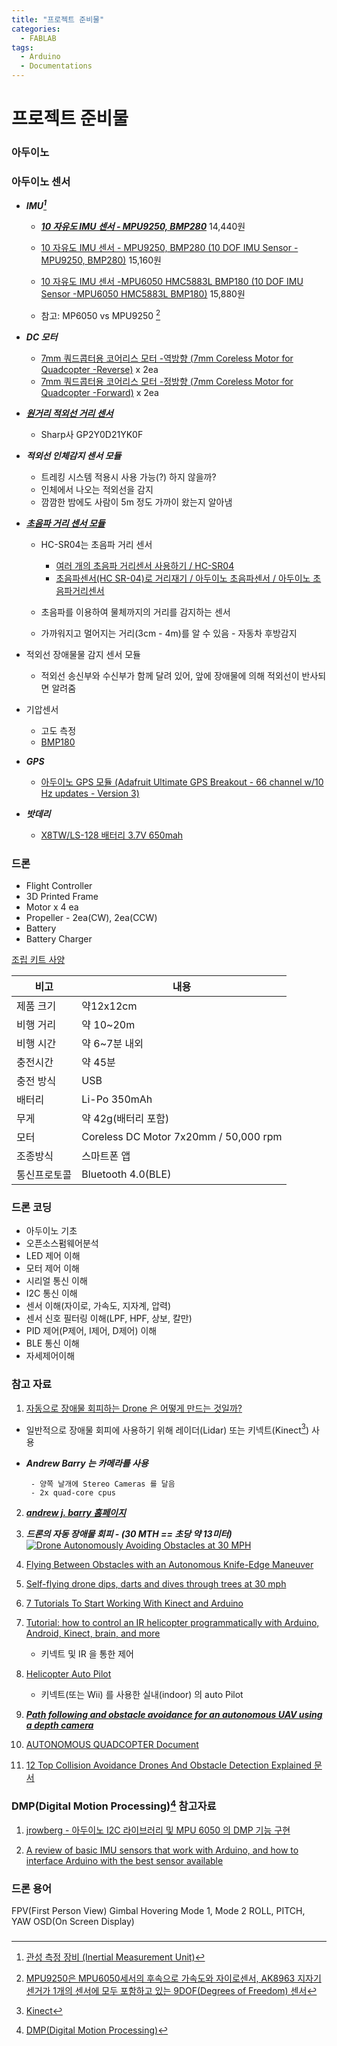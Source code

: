 ```yaml
---
title: "프로젝트 준비물"
categories:
  - FABLAB
tags:
  - Arduino
  - Documentations
---
```


# 프로젝트 준비물

### 아두이노

### 아두이노 센서

* ***IMU[^IMU]***
  - ***[10 자유도 IMU 센서 - MPU9250, BMP280](http://vctec.co.kr/product/10-%EC%9E%90%EC%9C%A0%EB%8F%84-imu-%EC%84%BC%EC%84%9C-mpu9250-bmp280-10-dof-imu-sensor-mpu9250-bmp280/10672/category/145/display/1/)*** 14,440원

  - [10 자유도 IMU 센서 - MPU9250, BMP280 (10 DOF IMU Sensor -MPU9250, BMP280)](http://vctec.co.kr/product/10-%EC%9E%90%EC%9C%A0%EB%8F%84-imu-%EC%84%BC%EC%84%9C-mpu9250-bmp280-10-dof-imu-sensor-mpu9250-bmp280/10783/category/145/display/1/) 15,160원

  - [10 자유도 IMU 센서 -MPU6050 HMC5883L BMP180 (10 DOF IMU Sensor -MPU6050 HMC5883L BMP180)](http://vctec.co.kr/product/10-%EC%9E%90%EC%9C%A0%EB%8F%84-imu-%EC%84%BC%EC%84%9C-mpu6050-hmc5883l-bmp180-10-dof-imu-sensor-mpu6050-hmc588/14021/category/145/display/1/) 15,880원

  - 참고: MP6050 vs MPU9250 [^MPU6050 vs MPU9250]


* ***DC 모터***
  - [7mm 쿼드콥터용 코어리스 모터 -역방향 (7mm Coreless Motor for Quadcopter -Reverse)](http://vctec.co.kr/product/7mm-%EC%BF%BC%EB%93%9C%EC%BD%A5%ED%84%B0%EC%9A%A9-%EC%BD%94%EC%96%B4%EB%A6%AC%EC%8A%A4-%EB%AA%A8%ED%84%B0-%EC%97%AD%EB%B0%A9%ED%96%A5-7mm-coreless-motor-for-quadcopter-reverse/9722/category/203/display/1/) x 2ea
  - [7mm 쿼드콥터용 코어리스 모터 -정방향 (7mm Coreless Motor for Quadcopter -Forward)](http://vctec.co.kr/product/7mm-%EC%BF%BC%EB%93%9C%EC%BD%A5%ED%84%B0%EC%9A%A9-%EC%BD%94%EC%96%B4%EB%A6%AC%EC%8A%A4-%EB%AA%A8%ED%84%B0-%EC%A0%95%EB%B0%A9%ED%96%A5-7mm-coreless-motor-for-quadcopter-forward/9721/category/203/display/1/) x 2ea

* ***[원거리 적외선 거리 센서](https://kocoafab.cc/tutorial/view/272)***
  * Sharp사 GP2Y0D21YK0F

* ***적외선 인체감지 센서 모듈***
  * 트레킹 시스템 적용시 사용 가능(?) 하지 않을까?
  * 인체에서 나오는 적외선을 감지
  * 깜깜한 밤에도 사람이 5m 정도 가까이 왔는지 알아냄


* ***[초음파 거리 센서 모듈](https://kocoafab.cc/tutorial/view/65)***
  * HC-SR04는 초음파 거리 센서

  	 - [여러 개의 초음파 거리센서 사용하기 / HC-SR04](http://blog.naver.com/PostView.nhn?blogId=roboholic84&logNo=221375476751&categoryNo=7&parentCategoryNo=&from=thumbnailList)
  	 - [초음파센서(HC SR-04)로 거리재기 / 아두이노 초음파센서 / 아두이노 초음파거리센서](http://blog.naver.com/PostView.nhn?blogId=roboholic84&logNo=221186312411&categoryNo=7&parentCategoryNo=&from=thumbnailList)


  * 초음파를 이용하여 물체까지의 거리를 감지하는 센서
  * 가까워지고 멀어지는 거리(3cm - 4m)를 알 수 있음 - 자동차 후방감지


* 적외선 장애물물 감지 센서 모듈
  * 적외선 송신부와 수신부가 함께 달려 있어, 앞에 장애물에 의해 적외선이 반사되면 알려줌


* 기압센서
  * 고도 측정
  * [BMP180](http://blog.naver.com/PostView.nhn?blogId=roboholic84&logNo=200000444352&categoryNo=7&parentCategoryNo=&from=thumbnailList)

* ***GPS***
  * [아두이노 GPS 모듈 (Adafruit Ultimate GPS Breakout - 66 channel w/10 Hz updates - Version 3)](http://mechasolution.com/shop/goods/goods_view.php?goodsno=8547&category=)


* ***밧데리***
  * [X8TW/LS-128 배터리 3.7V 650mah](http://prod.danawa.com/info/?pcode=5385734&cate=16331748#bookmark_product_information)

### 드론
* Flight Controller
* 3D Printed Frame
* Motor x 4 ea
* Propeller - 2ea(CW), 2ea(CCW)
* Battery
* Battery Charger


[조립 키트 사양](http://www.kessia.kr)

 비고   | 내용
 ----- | ----
 제품 크기 | 약12x12cm
 비행 거리 | 약 10~20m
 비행 시간 | 약 6~7분 내외
 충전시간  | 약 45분
 충전 방식 | USB
 배터리   | Li-Po 350mAh
 무게    | 약 42g(배터리 포함)
 모터    | Coreless DC Motor 7x20mm / 50,000 rpm
 조종방식 | 스마트폰 앱
 통신프로토콜 | Bluetooth 4.0(BLE)


### 드론 코딩

- 아두이노 기초
- 오픈소스펌웨어분석
- LED 제어 이해
- 모터 제어 이해
- 시리얼 통신 이해
- I2C 통신 이해
- 센서 이해(자이로, 가속도, 지자계, 압력)
- 센서 신호 필터링 이해(LPF, HPF, 상보, 칼만)
- PID 제어(P제어, I제어, D제어) 이해
- BLE 통신 이해
- 자세제어이해





### 참고 자료

1. [자동으로 장애물 회피하는 Drone 은 어떻게 만드는 것일까?](https://subak.io/?p=322)

 - 일반적으로 장애물 회피에 사용하기 위해 레이더(Lidar) 또는 키넥트(Kinect[^Kinect]) 사용

 - ***Andrew Barry 는 카메라를 사용***

    	- 양쪽 날개에 Stereo Cameras 를 달음
    	- 2x quad-core cpus

2. ***[andrew j. barry 홈페이지](http://abarry.org/)***

3. ***드론의 자동 장애물 회피 - (30 MTH == 초당 약 13미터)***
[![Drone Autonomously Avoiding Obstacles at 30 MPH](http://img.youtube.com/vi/_qah8oIzCwk/0.jpg)](https://youtu.be/_qah8oIzCwk)

4. [Flying Between Obstacles with an Autonomous Knife-Edge Maneuver](http://groups.csail.mit.edu/robotics-center/public_papers/Barry14.pdf)


5. [Self-flying drone dips, darts and dives through trees at 30 mph](https://www.csail.mit.edu/news/self-flying-drone-dips-darts-and-dives-through-trees-30-mph)

6. [7 Tutorials To Start Working With Kinect and Arduino](https://www.intorobotics.com/7-tutorials-start-working-kinect-arduino/)


7. [Tutorial: how to control an IR helicopter programmatically with Arduino, Android, Kinect, brain, and more](http://www.diyphonegadgets.com/2012/04/tutorial-how-to-control-ir-helicopter.html?goback=%2Egde_4436169_member_113911654#%21)

	- 키넥트 및 IR 을 통한 제어


8. [Helicopter Auto Pilot](http://technologyonmymind.blogspot.com/2012/03/helicopter-auto-pilot-introduction.html)

	- 키넥트(또는 Wii) 를 사용한 실내(indoor) 의 auto Pilot


9. ***[Path following and obstacle avoidance for an autonomous UAV using a depth camera](https://www.researchgate.net/publication/324957474_Path_following_and_obstacle_avoidance_for_an_autonomous_UAV_using_a_depth_camera)***


10. [AUTONOMOUS QUADCOPTER Document](http://students.iitk.ac.in/eclub/assets/documentations/summer13/Quadcopter-Dcumentation.pdf)

11. [12 Top Collision Avoidance Drones And Obstacle Detection Explained 문서](https://www.dronezon.com/learn-about-drones-quadcopters/top-drones-with-obstacle-detection-collision-avoidance-sensors-explained/)


### DMP(Digital Motion Processing)[^DMP] 참고자료

1. [jrowberg - 아두이노 I2C 라이브러리 및 MPU 6050 의 DMP 기능 구현](https://github.com/jrowberg/i2cdevlib/tree/master/Arduino/MPU6050)

2. [A review of basic IMU sensors that work with Arduino, and how to interface Arduino with the best sensor available](https://maker.pro/arduino/tutorial/how-to-interface-arduino-and-the-mpu-6050-sensor)

### 드론 용어

FPV(First Person View)
Gimbal
Hovering
Mode 1, Mode 2
ROLL, PITCH, YAW
OSD(On Screen Display)


###

[^IMU]: [관성 측정 장비 (Inertial Measurement Unit)]()

[^DMP]: [DMP(Digital Motion Processing)]()

[^Kinect]: [Kinect](https://ko.wikipedia.org/wiki/%ED%82%A4%EB%84%A5%ED%8A%B8)

[^MPU6050 vs MPU9250]: [MPU9250은 MPU6050세서의 후속으로 가속도와 자이로센서, AK8963 지자기 센거가 1개의 센서에 모두 포함하고 있는 9DOF(Degrees of Freedom) 센서](http://www.jkelec.co.kr/img/sensors/manual/mpu9250_gy9250/mpu9250_gy9250_manual.html)

[^MultiWii]: [MultiWii 는 Wii Motion Plus extension 과 Arduino pro mini board 를 사용](http://www.multiwii.com/)

[^칼만필터]: [칼만필터 - (mpu6050)](http://blog.naver.com/PostView.nhn?blogId=roboholic84&logNo=220421114302&categoryNo=7&parentCategoryNo=&from=thumbnailList)

[^상보필터]: [상보필터 - (mpu6050)](http://blog.naver.com/PostView.nhn?blogId=roboholic84&logNo=220401407348&categoryNo=7&parentCategoryNo=&from=thumbnailList)
